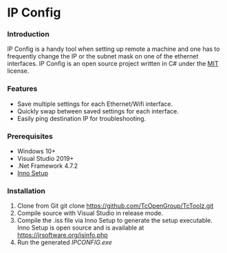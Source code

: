 # IP Config



### Introduction

IP Config is a handy tool when setting up remote a machine and one has to frequently change the IP or the subnet mask on one of the ethernet interfaces. IP Config is an open source project written in C# under the [MIT](https://tldrlegal.com/license/mit-license) license.



### Features
* Save multiple settings for each Ethernet/Wifi interface.
* Quickly swap between saved settings for each interface.
* Easily ping destination IP for troubleshooting.

### Prerequisites
* Windows 10+
* Visual Studio 2019+
* .Net Framework 4.7.2
* [Inno Setup](https://jrsoftware.org/isinfo.php)

### Installation
1. Clone from Git git clone https://github.com/TcOpenGroup/TcToolz.git
2. Compile source with Visual Studio in release mode.
3. Compile the .iss file via Inno Setup to generate the setup executable. Inno Setup is open source and is available at https://jrsoftware.org/isinfo.php
4. Run the generated *IPCONFIG.exe*

